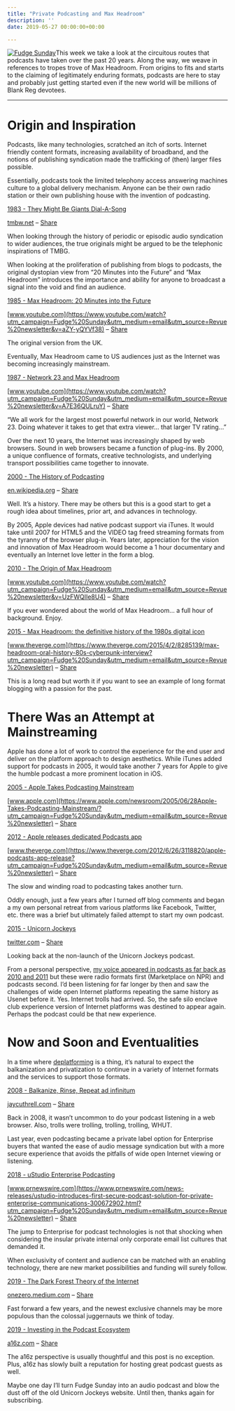 ```yaml
---
title: "Private Podcasting and Max Headroom"
description: ''
date: 2019-05-27 00:00:00+00:00

---
```


[![Fudge Sunday](https://substack.com/static/b418d00d086df167c47c3e481ad92aaa/f058b/fudgesunday.png "Fudge Sunday")](https://substackcdn.com/image/fetch/f_auto,q_auto:good,fl_progressive:steep/https%3A%2F%2Fsubstack.com%2Fstatic%2Fb418d00d086df167c47c3e481ad92aaa%2Ff058b%2Ffudgesunday.png)This week we take a look at the circuitous routes that podcasts have taken over the past 20 years. Along the way, we weave in references to tropes trove of Max Headroom. From origins to fits and starts to the claiming of legitimately enduring formats, podcasts are here to stay and probably just getting started even if the new world will be millions of Blank Reg devotees.



---

Origin and Inspiration
======================

Podcasts, like many technologies, scratched an itch of sorts. Internet friendly content formats, increasing availability of broadband, and the notions of publishing syndication made the trafficking of (then) larger files possible.

Essentially, podcasts took the limited telephony access answering machines culture to a global delivery mechanism. Anyone can be their own radio station or their own publishing house with the invention of podcasting.

[1983 - They Might Be Giants Dial-A-Song](http://tmbw.net/wiki/Dial-A-Song?utm_campaign=Fudge%20Sunday&utm_medium=email&utm_source=Revue%20newsletter)

[tmbw.net](http://tmbw.net/wiki/Dial-A-Song?utm_campaign=Fudge%20Sunday&utm_medium=email&utm_source=Revue%20newsletter) – [Share](http://rev.vu/oDnxqn?utm_campaign=Issue&utm_content=share&utm_medium=email&utm_source=Fudge+Sunday)

When looking through the history of periodic or episodic audio syndication to wider audiences, the true originals might be argued to be the telephonic inspirations of TMBG.

When looking at the proliferation of publishing from blogs to podcasts, the original dystopian view from “20 Minutes into the Future” and “Max Headroom” introduces the importance and ability for anyone to broadcast a signal into the void and find an audience.

[1985 - Max Headroom: 20 Minutes into the Future](https://www.youtube.com/watch?utm_campaign=Fudge%20Sunday&utm_medium=email&utm_source=Revue%20newsletter&v=aZY-yQYVf38)

[www.youtube.com](https://www.youtube.com/watch?utm_campaign=Fudge%20Sunday&utm_medium=email&utm_source=Revue%20newsletter&v=aZY-yQYVf38) – [Share](http://rev.vu/dM6QNX?utm_campaign=Issue&utm_content=share&utm_medium=email&utm_source=Fudge+Sunday)

The original version from the UK.

Eventually, Max Headroom came to US audiences just as the Internet was becoming increasingly mainstream.

[1987 - Network 23 and Max Headroom](https://www.youtube.com/watch?utm_campaign=Fudge%20Sunday&utm_medium=email&utm_source=Revue%20newsletter&v=A7E36QULruY)

[www.youtube.com](https://www.youtube.com/watch?utm_campaign=Fudge%20Sunday&utm_medium=email&utm_source=Revue%20newsletter&v=A7E36QULruY) – [Share](http://rev.vu/4KPkxa?utm_campaign=Issue&utm_content=share&utm_medium=email&utm_source=Fudge+Sunday)

“We all work for the largest most powerful network in our world, Network 23. Doing whatever it takes to get that extra viewer… that larger TV rating…”

Over the next 10 years, the Internet was increasingly shaped by web browsers. Sound in web browsers became a function of plug-ins. By 2000, a unique confluence of formats, creative technologists, and underlying transport possibilities came together to innovate.

[2000 - The History of Podcasting](https://en.wikipedia.org/wiki/History_of_podcasting?utm_campaign=Fudge%20Sunday&utm_medium=email&utm_source=Revue%20newsletter)

[en.wikipedia.org](https://en.wikipedia.org/wiki/History_of_podcasting?utm_campaign=Fudge%20Sunday&utm_medium=email&utm_source=Revue%20newsletter) – [Share](http://rev.vu/ed403J?utm_campaign=Issue&utm_content=share&utm_medium=email&utm_source=Fudge+Sunday)

Well. It’s a history. There may be others but this is a good start to get a rough idea about timelines, prior art, and advances in technology.

By 2005, Apple devices had native podcast support via iTunes. It would take until 2007 for HTML5 and the VIDEO tag freed streaming formats from the tyranny of the browser plug-in. Years later, appreciation for the vision and innovation of Max Headroom would become a 1 hour documentary and eventually an Internet love letter in the form a blog.

[2010 - The Origin of Max Headroom](https://www.youtube.com/watch?utm_campaign=Fudge%20Sunday&utm_medium=email&utm_source=Revue%20newsletter&v=UzFWQIIe8U4)

[www.youtube.com](https://www.youtube.com/watch?utm_campaign=Fudge%20Sunday&utm_medium=email&utm_source=Revue%20newsletter&v=UzFWQIIe8U4) – [Share](http://rev.vu/YlaGZ5?utm_campaign=Issue&utm_content=share&utm_medium=email&utm_source=Fudge+Sunday)

If you ever wondered about the world of Max Headroom… a full hour of background. Enjoy.

[2015 - Max Headroom: the definitive history of the 1980s digital icon](https://www.theverge.com/2015/4/2/8285139/max-headroom-oral-history-80s-cyberpunk-interview?utm_campaign=Fudge%20Sunday&utm_medium=email&utm_source=Revue%20newsletter)

[www.theverge.com](https://www.theverge.com/2015/4/2/8285139/max-headroom-oral-history-80s-cyberpunk-interview?utm_campaign=Fudge%20Sunday&utm_medium=email&utm_source=Revue%20newsletter) – [Share](http://rev.vu/4KPkxk?utm_campaign=Issue&utm_content=share&utm_medium=email&utm_source=Fudge+Sunday)

This is a long read but worth it if you want to see an example of long format blogging with a passion for the past.

There Was an Attempt at Mainstreaming
=====================================

Apple has done a lot of work to control the experience for the end user and deliver on the platform approach to design aesthetics. While iTunes added support for podcasts in 2005, it would take another 7 years for Apple to give the humble podcast a more prominent location in iOS.

[2005 - Apple Takes Podcasting Mainstream](https://www.apple.com/newsroom/2005/06/28Apple-Takes-Podcasting-Mainstream/?utm_campaign=Fudge%20Sunday&utm_medium=email&utm_source=Revue%20newsletter)

[www.apple.com](https://www.apple.com/newsroom/2005/06/28Apple-Takes-Podcasting-Mainstream/?utm_campaign=Fudge%20Sunday&utm_medium=email&utm_source=Revue%20newsletter) – [Share](http://rev.vu/raV36E?utm_campaign=Issue&utm_content=share&utm_medium=email&utm_source=Fudge+Sunday)

[2012 - Apple releases dedicated Podcasts app](https://www.theverge.com/2012/6/26/3118820/apple-podcasts-app-release?utm_campaign=Fudge%20Sunday&utm_medium=email&utm_source=Revue%20newsletter)

[www.theverge.com](https://www.theverge.com/2012/6/26/3118820/apple-podcasts-app-release?utm_campaign=Fudge%20Sunday&utm_medium=email&utm_source=Revue%20newsletter) – [Share](http://rev.vu/XGAbam?utm_campaign=Issue&utm_content=share&utm_medium=email&utm_source=Fudge+Sunday)

The slow and winding road to podcasting takes another turn.

Oddly enough, just a few years after I turned off blog comments and began a my own personal retreat from various platforms like Facebook, Twitter, etc. there was a brief but ultimately failed attempt to start my own podcast.

[2015 - Unicorn Jockeys](https://twitter.com/UnicornJockeys/status/678296062382092289?utm_campaign=Fudge%20Sunday&utm_medium=email&utm_source=Revue%20newsletter)

[twitter.com](https://twitter.com/UnicornJockeys/status/678296062382092289?utm_campaign=Fudge%20Sunday&utm_medium=email&utm_source=Revue%20newsletter) – [Share](http://rev.vu/nanxD6?utm_campaign=Issue&utm_content=share&utm_medium=email&utm_source=Fudge+Sunday)

Looking back at the non-launch of the Unicorn Jockeys podcast.

From a personal perspective, [my voice appeared in podcasts as far back as 2010 and 2011](https://jaycuthrell.com/media/?utm_campaign=Fudge%20Sunday&utm_medium=email&utm_source=Revue%20newsletter) but these were radio formats first (Marketplace on NPR) and podcasts second. I’d been listening for far longer by then and saw the challenges of wide open Internet platforms repeating the same history as Usenet before it. Yes. Internet trolls had arrived. So, the safe silo enclave club experience version of Internet platforms was destined to appear again. Perhaps the podcast could be that new experience.

Now and Soon and Eventualities
==============================

In a time where [deplatforming](https://en.wikipedia.org/wiki/Deplatforming?utm_campaign=Fudge%20Sunday&utm_medium=email&utm_source=Revue%20newsletter) is a thing, it’s natural to expect the balkanization and privatization to continue in a variety of Internet formats and the services to support those formats.

[2008 - Balkanize, Rinse, Repeat ad infinitum](/balkanize-rinse-repeat-ad-infinitum/?utm_campaign=Fudge%20Sunday&utm_medium=email&utm_source=Revue%20newsletter)

[jaycuthrell.com](balkanize-rinse-repeat-ad-infinitum/?utm_campaign=Fudge%20Sunday&utm_medium=email&utm_source=Revue%20newsletter) – [Share](http://rev.vu/3B4GN6?utm_campaign=Issue&utm_content=share&utm_medium=email&utm_source=Fudge+Sunday)

Back in 2008, it wasn’t uncommon to do your podcast listening in a web browser. Also, trolls were trolling, trolling, trolling, WHUT.

Last year, even podcasting became a private label option for Enterprise buyers that wanted the ease of audio message syndication but with a more secure experience that avoids the pitfalls of wide open Internet viewing or listening.

[2018 - uStudio Enterprise Podcasting](https://www.prnewswire.com/news-releases/ustudio-introduces-first-secure-podcast-solution-for-private-enterprise-communications-300672902.html?utm_campaign=Fudge%20Sunday&utm_medium=email&utm_source=Revue%20newsletter)

[www.prnewswire.com](https://www.prnewswire.com/news-releases/ustudio-introduces-first-secure-podcast-solution-for-private-enterprise-communications-300672902.html?utm_campaign=Fudge%20Sunday&utm_medium=email&utm_source=Revue%20newsletter) – [Share](http://rev.vu/bJ3KXd?utm_campaign=Issue&utm_content=share&utm_medium=email&utm_source=Fudge+Sunday)

The jump to Enterprise for podcast technologies is not that shocking when considering the insular private internal only corporate email list cultures that demanded it.

When exclusivity of content and audience can be matched with an enabling technology, there are new market possibilities and funding will surely follow.

[2019 - The Dark Forest Theory of the Internet](https://onezero.medium.com/the-dark-forest-theory-of-the-internet-7dc3e68a7cb1?gi=23d7ff20eafa&utm_campaign=Fudge%20Sunday&utm_medium=email&utm_source=Revue%20newsletter)

[onezero.medium.com](https://onezero.medium.com/the-dark-forest-theory-of-the-internet-7dc3e68a7cb1?gi=23d7ff20eafa&utm_campaign=Fudge%20Sunday&utm_medium=email&utm_source=Revue%20newsletter) – [Share](http://rev.vu/296Vn8?utm_campaign=Issue&utm_content=share&utm_medium=email&utm_source=Fudge+Sunday)

Fast forward a few years, and the newest exclusive channels may be more populous than the colossal juggernauts we think of today.

[2019 - Investing in the Podcast Ecosystem](https://a16z.com/2019/05/23/podcast-ecosystem-investing-2019/?utm_campaign=Fudge%20Sunday&utm_medium=email&utm_source=Revue%20newsletter)

[a16z.com](https://a16z.com/2019/05/23/podcast-ecosystem-investing-2019/?utm_campaign=Fudge%20Sunday&utm_medium=email&utm_source=Revue%20newsletter) – [Share](http://rev.vu/1DY4NX?utm_campaign=Issue&utm_content=share&utm_medium=email&utm_source=Fudge+Sunday)

The a16z perspective is usually thoughtful and this post is no exception. Plus, a16z has slowly built a reputation for hosting great podcast guests as well.

Maybe one day I’ll turn Fudge Sunday into an audio podcast and blow the dust off of the old Unicorn Jockeys website. Until then, thanks again for subscribing.

